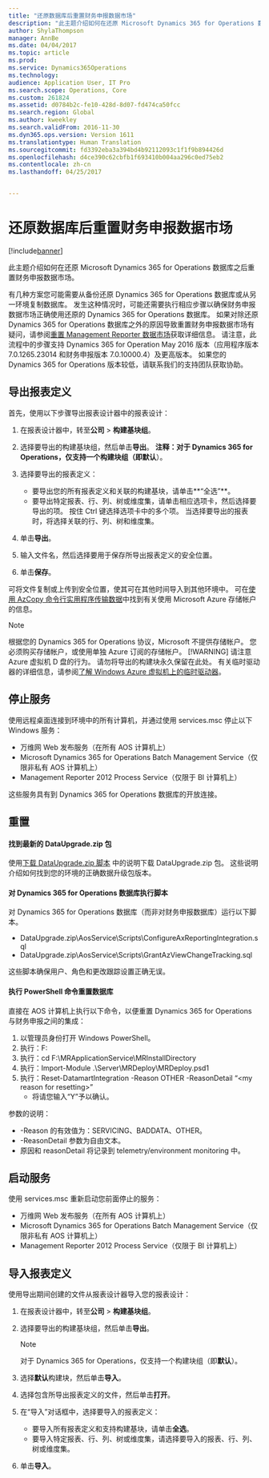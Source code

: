 ```yaml
---
title: "还原数据库后重置财务申报数据市场"
description: "此主题介绍如何在还原 Microsoft Dynamics 365 for Operations 数据库之后重置财务申报数据市场。"
author: ShylaThompson
manager: AnnBe
ms.date: 04/04/2017
ms.topic: article
ms.prod: 
ms.service: Dynamics365Operations
ms.technology: 
audience: Application User, IT Pro
ms.search.scope: Operations, Core
ms.custom: 261824
ms.assetid: d0784b2c-fe10-428d-8d07-fd474ca50fcc
ms.search.region: Global
ms.author: kweekley
ms.search.validFrom: 2016-11-30
ms.dyn365.ops.version: Version 1611
ms.translationtype: Human Translation
ms.sourcegitcommit: fd3392eba3a394bd4b92112093c1f1f9b894426d
ms.openlocfilehash: d4ce390c62cbfb1f693410b004aa296c0ed75eb2
ms.contentlocale: zh-cn
ms.lasthandoff: 04/25/2017


---
```


# <a name="reset-the-financial-reporting-data-mart-after-restoring-a-database"></a>还原数据库后重置财务申报数据市场

[!include[banner](../includes/banner.md)]


此主题介绍如何在还原 Microsoft Dynamics 365 for Operations 数据库之后重置财务申报数据市场。 

有几种方案您可能需要从备份还原 Dynamics 365 for Operations 数据库或从另一环境复制数据库。 发生这种情况时，可能还需要执行相应步骤以确保财务申报数据市场正确使用还原的 Dynamics 365 for Operations 数据库。 如果对除还原 Dynamics 365 for Operations 数据库之外的原因导致重置财务申报数据市场有疑问，请参阅[重置 Management Reporter 数据市场](https://blogs.msdn.microsoft.com/dynamics_financial_reporting/2016/06/28/resetting-the-management-reporter-data-mart/)获取详细信息。 请注意，此流程中的步骤支持 Dynamics 365 for Operation May 2016 版本（应用程序版本 7.0.1265.23014 和财务申报版本 7.0.10000.4）及更高版本。 如果您的 Dynamics 365 for Operations 版本较低，请联系我们的支持团队获取协助。

## <a name="export-report-definitions"></a>导出报表定义
首先，使用以下步骤导出报表设计器中的报表设计：

1.  在报表设计器中，转至**公司** &gt; **构建基块组**。
2.  选择要导出的构建基块组，然后单击**导出**。 **注释：**对于 Dynamics 365 for Operations，仅支持一个构建块组（即**默认**）。
3.  选择要导出的报表定义：
    -   要导出您的所有报表定义和关联的构建基块，请单击**“全选”**。
    -   要导出特定报表、行、列、树或维度集，请单击相应选项卡，然后选择要导出的项。 按住 Ctrl 键选择选项卡中的多个项。 当选择要导出的报表时，将选择关联的行、列、树和维度集。

4.  单击**导出**。
5.  输入文件名，然后选择要用于保存所导出报表定义的安全位置。
6.  单击**保存**。

可将文件复制或上传到安全位置，使其可在其他时间导入到其他环境中。 可在[使用 AzCopy 命令行实用程序传输数据](https://docs.microsoft.com/en-gb/azure/storage/storage-use-azcopy)中找到有关使用 Microsoft Azure 存储帐户的信息。 
> [!NOTE]
> 根据您的 Dynamics 365 for Operations 协议，Microsoft 不提供存储帐户。 您必须购买存储帐户，或使用单独 Azure 订阅的存储帐户。 
> [!WARNING]
> 请注意 Azure 虚拟机 D 盘的行为。 请勿将导出的构建块永久保留在此处。 有关临时驱动器的详细信息，请参阅[了解 Windows Azure 虚拟机上的临时驱动器](https://blogs.msdn.microsoft.com/mast/2013/12/06/understanding-the-temporary-drive-on-windows-azure-virtual-machines/)。

## <a name="stop-services"></a>停止服务
使用远程桌面连接到环境中的所有计算机，并通过使用 services.msc 停止以下 Windows 服务：

-   万维网 Web 发布服务（在所有 AOS 计算机上）
-   Microsoft Dynamics 365 for Operations Batch Management Service（仅限非私有 AOS 计算机上）
-   Management Reporter 2012 Process Service（仅限于 BI 计算机上）

这些服务具有到 Dynamics 365 for Operations 数据库的开放连接。

## <a name="reset"></a>重置
#### <a name="locate-the-latest-dataupgradezip-package"></a>找到最新的 DataUpgrade.zip 包

使用[下载 DataUpgrade.zip 脚本](..\migration-upgrade\upgrade-data-to-latest-update.md) 中的说明下载 DataUpgrade.zip 包。 这些说明介绍如何找到您的环境的正确数据升级包版本。

#### <a name="execute-scripts-against-dynamics-365-for-operations-database"></a>对 Dynamics 365 for Operations 数据库执行脚本

对 Dynamics 365 for Operations 数据库（而非对财务申报数据库）运行以下脚本。

-   DataUpgrade.zip\\AosService\\Scripts\\ConfigureAxReportingIntegration.sql
-   DataUpgrade.zip\\AosService\\Scripts\\GrantAzViewChangeTracking.sql

这些脚本确保用户、角色和更改跟踪设置正确无误。

#### <a name="execute-powershell-command-to-reset-database"></a>执行 PowerShell 命令重置数据库

直接在 AOS 计算机上执行以下命令，以便重置 Dynamics 365 for Operations 与财务申报之间的集成：

1.  以管理员身份打开 Windows PowerShell。
2.  执行：F:
3.  执行：cd F:\\MRApplicationService\\MRInstallDirectory
4.  执行：Import-Module .\\Server\\MRDeploy\\MRDeploy.psd1
5.  执行：Reset-DatamartIntegration -Reason OTHER -ReasonDetail “&lt;my reason for resetting&gt;”
    -   将请您输入“Y”予以确认。

参数的说明：

-   -Reason 的有效值为：SERVICING、BADDATA、OTHER。
-   -ReasonDetail 参数为自由文本。
-   原因和 reasonDetail 将记录到 telemetry/environment monitoring 中。

## <a name="start-services"></a>启动服务
使用 services.msc 重新启动您前面停止的服务：

-   万维网 Web 发布服务（在所有 AOS 计算机上）
-   Microsoft Dynamics 365 for Operations Batch Management Service（仅限非私有 AOS 计算机上）
-   Management Reporter 2012 Process Service（仅限于 BI 计算机上）

## <a name="import-report-definitions"></a>导入报表定义
使用导出期间创建的文件从报表设计器导入您的报表设计：

1.  在报表设计器中，转至**公司** &gt; **构建基块组**。
2.  选择要导出的构建基块组，然后单击**导出**。 
    > [!NOTE]
    > 对于 Dynamics 365 for Operations，仅支持一个构建块组（即**默认**）。
3.  选择**默认**构建块，然后单击**导入**。
4.  选择包含所导出报表定义的文件，然后单击**打开**。
5.  在“导入”对话框中，选择要导入的报表定义：
    -   要导入所有报表定义和支持构建基块，请单击**全选**。
    -   要导入特定报表、行、列、树或维度集，请选择要导入的报表、行、列、树或维度集。

6.  单击**导入**。





